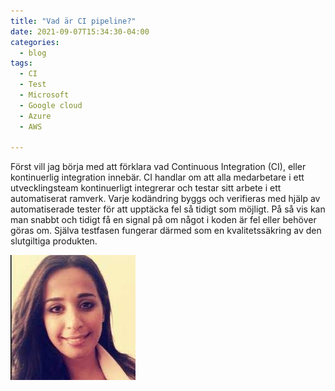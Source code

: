 ```yaml
---
title: "Vad är CI pipeline?"
date: 2021-09-07T15:34:30-04:00
categories:
  - blog
tags:
  - CI
  - Test
  - Microsoft
  - Google cloud
  - Azure
  - AWS

---
```


Först vill jag börja med att förklara vad Continuous Integration (CI), eller kontinuerlig integration innebär. CI handlar om att alla medarbetare i ett utvecklingsteam kontinuerligt integrerar och testar sitt arbete i ett automatiserat ramverk. Varje kodändring byggs och verifieras med hjälp av automatiserade tester för att upptäcka fel så tidigt som möjligt. På så vis kan man snabbt och tidigt få en signal på om något i koden är fel eller behöver göras om. Själva testfasen fungerar därmed som en kvalitetssäkring av den slutgiltiga produkten.


![CI pipeline](assets/images/Randa.jpg)